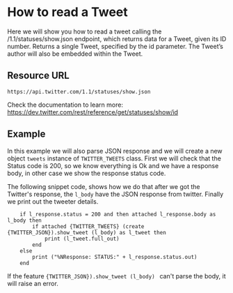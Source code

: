 # How to read a Tweet

Here we will show you how to read a tweet calling the /1.1/statuses/show.json endpoint, which returns data for a Tweet, given its ID number.
Returns a single Tweet, specified by the id parameter. The Tweet’s author will also be embedded within the Tweet.

## Resource URL
	https://api.twitter.com/1.1/statuses/show.json

Check the documentation to learn more: https://dev.twitter.com/rest/reference/get/statuses/show/id

## Example

In this example we will also parse JSON response and we will create a new object `tweets` instance of `TWITTER_TWEETS` class.
First we will check that the Status code is 200, so we know everything is Ok and we have a response body, in other case we show the response status code.

The following snippet code, shows how we do that after we got the Twitter's response, the `l_body` have the JSON response from twitter.
Finally we print out the tweeter details.


```
	if l_response.status = 200 and then attached l_response.body as l_body then
		if attached {TWITTER_TWEETS} (create {TWITTER_JSON}).show_tweet (l_body) as l_tweet then
			print (l_tweet.full_out)
		end
	else
		print ("%NResponse: STATUS:" + l_response.status.out)
	end

```

If the feature `{TWITTER_JSON}).show_tweet (l_body) ` can't parse the body, it will raise an error. 




